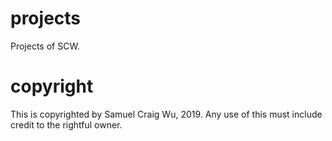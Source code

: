 # projects
Projects of SCW.
# copyright
This is copyrighted by Samuel Craig Wu, 2019. Any use of this must include credit to the rightful owner.
